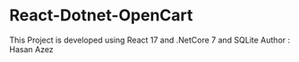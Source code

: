 # React-Dotnet-OpenCart
This Project is developed using React 17 and .NetCore 7 and SQLite
Author : Hasan Azez
